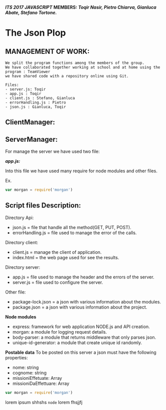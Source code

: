 
***ITS 2017***
***JAVASCRIPT***
**MEMBERS: *Toqir Nasir, Pietro Chiarva, Gianluca Abate, Stefano Tortone.***

The Json Plop
========================

**MANAGEMENT OF WORK:**
-----------------------

    We split the program functions among the members of the group.
    We have collaborated together working at school and at home using the program : TeamViewer
    we have shared code with a repository online using Git.

    Files:
    - server.js: Toqir
    - app.js : Toqir
    - client.js : Stefano, Gianluca
    - errorHandling.js : Pietro
    - json.js : Gianluca, Toqir

**ClientManager:**
-----------------------


**ServerManager:**
-----------------------

For manage the server we have used two file:

***app.js:***

Into this file we have used many require for node modules and other files.

Ex.
```js
var morgan = require('morgan')
```

**Script files Description:**
-----------------------
Directory Api:
 - json.js = file that handle all the method(GET, PUT, POST).
 - errorHandling.js = file used to manage the error of the calls.

Directory client:
 - client.js = manage the client of application.
 - index.html = the web page used for see the results.


Directory server:
- app.js = file used to manage the header and the errors of the server.
- server.js = file used to configure the server.

Other file:
- package-lock.json = a json with various information about the modules.
- package.json = a json with various information about the project.


**Node modules**
- express: framework for web application NODE.js and API creation.
- morgan: a module for logging request details.
- body-parser: a module that returns middleware that only parses json.
- unique-id-generator: a module that create unique id randomly.

**Postable data**
To be posted on this server a json must have the following properties:
- nome: string
- cognome: string
- missioniEffetuate: Array
- missioniDaEffettuare: Array









<!-- per fare le cose fighe in markdown -->
```js
var morgan = require('morgan')
```

lorem ipsum shhshs `node` lorem fhsjjfj
